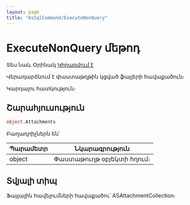 ```yaml
---
layout: page
title: "AsSqlCommand/ExecuteNonQuery"
---
```



# ExecuteNonQuery մեթոդ 

Տես նաև Օրինակ [Կիրառվում է](../AsSqlCommand.md)

Վերադարձնում է փաստաթղթին կցված ֆայլերի հավաքածուն։

Կարդալու հատկություն։

## Շարահյուսություն

``` vb
object.Attachments
```

Բաղադրիչներն են՝ 


| Պարամետր | Նկարագրություն |
|--|--|
| object | Փաստաթուղթ օբյեկտի հղում։ |


## Տվյալի տիպ

Ֆայլային հավելումների հավաքածու՝ ASAttachmentCollection։
